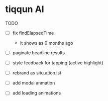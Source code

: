 # tiqqun AI

TODO

- [ ] fix findElapsedTime
  - it shows as 0 months ago

- [ ] paginate headline results

- [ ] style feedback for tapping (active highlight)

- [ ] rebrand as situ.ation.ist

- [ ] add modal anmation

- [ ] add loading animations

